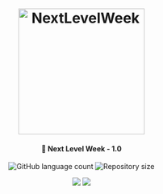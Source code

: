 <h1 align="center">
    <img alt="NextLevelWeek" title="#NextLevelWeek" src="https://user-images.githubusercontent.com/44928849/83915245-3f9e1f80-a749-11ea-90f9-c6bc22750d32.png" width="250px" />
</h1>

<h4 align="center">
  🚀 Next Level Week - 1.0
</h4>
<p align="center">
  <img alt="GitHub language count" src="https://img.shields.io/github/languages/count/Rocketseat/semana-omnistack-10">

  <img alt="Repository size" src="https://img.shields.io/github/repo-size/Rocketseat/semana-omnistack-10">
  
</p>

<p align="center">
<img src="https://user-images.githubusercontent.com/44928849/77786198-2471ae00-703c-11ea-9680-19ad8b4ff90e.PNG"/>

<img src="https://user-images.githubusercontent.com/44928849/77786260-43704000-703c-11ea-80a8-126d3fffbbcf.PNG" />
</p>

